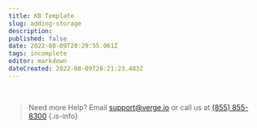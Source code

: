```yaml
---
title: KB Template
slug: adding-storage
description: 
published: false
date: 2022-08-09T20:29:55.061Z
tags: incomplete
editor: markdown
dateCreated: 2022-08-09T20:21:23.483Z
---
```



<!--- Delete between this line and the next commented out line

```
<script>
    var removeTocCard = false;    // Enable or disable Table of Contents Card
    var sideColumnPosition     = 'right';
</script>
```
Delete commented out lines when done --->

<br>

> Need more Help? Email <a href="mailto:support@verge.io?subject=Support Inquiry" target="_blank" rel="noopener noreferrer">support@verge.io</a> or call us at <a href="tel:+855-855-8300">(855) 855-8300</a>
{.is-info}